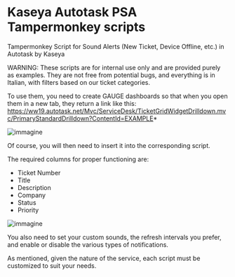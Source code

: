 # Kaseya Autotask PSA Tampermonkey scripts
Tampermonkey Script for Sound Alerts (New Ticket, Device Offline, etc.) in Autotask by Kaseya

WARNING:
These scripts are for internal use only and are provided purely as examples. They are not free from potential bugs, and everything is in Italian, with filters based on our ticket categories.

To use them, you need to create GAUGE dashboards so that when you open them in a new tab, they return a link like this:
https://ww19.autotask.net/Mvc/ServiceDesk/TicketGridWidgetDrilldown.mvc/PrimaryStandardDrilldown?ContentId=EXAMPLE*


![immagine](https://github.com/user-attachments/assets/d86f0bdc-a0c3-4c90-8149-979473e37bd1)

Of course, you will then need to insert it into the corresponding script.

The required columns for proper functioning are:
- Ticket Number
- Title
- Description
- Company
- Status
- Priority


![immagine](https://github.com/user-attachments/assets/98f4f887-e9cf-43ba-be9d-beac3c57e0da)

You also need to set your custom sounds, the refresh intervals you prefer, and enable or disable the various types of notifications.

As mentioned, given the nature of the service, each script must be customized to suit your needs.
